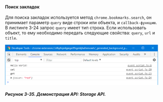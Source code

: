#### Поиск закладок

Для поиска закладок используется метод `chrome.bookmarks.search`, он принимает параметр `query` виде строки или объекта, и `callback-функцию`. В листинге 3-24 запрос `query` имеет тип строка. Если использовать объект, то ему необходимо передать следующие свойства: `query`, `url` и `title`.

![Рисунок 3-35. Демонстрация API: Storage API](/assets/figure-3-35.png)

##### Рисунок 3-35. _Демонстрация API: Storage API._



